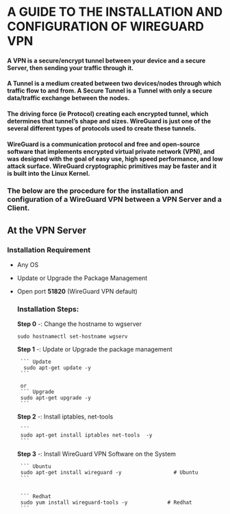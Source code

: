 
# A GUIDE TO THE INSTALLATION AND CONFIGURATION OF WIREGUARD VPN 

#### A VPN is a secure/encrypt tunnel between your device and a secure Server, then sending your traffic through it. 

#### A Tunnel is a medium created between two devices/nodes through which traffic flow to and from. A Secure Tunnel is a Tunnel with only a secure data/traffic exchange between the nodes.

#### The driving force (ie Protocol) creating each encrypted tunnel, which determines that tunnel’s shape and sizes. WireGuard is just one of the several different types of protocols used to create these tunnels.

#### WireGuard is a communication protocol and free and open-source software that implements encrypted virtual private network (VPN), and was designed with the goal of easy use, high speed performance, and low attack surface. WireGuard cryptographic primitives may be faster and it is built into the Linux Kernel.


### The below are the procedure for the installation and configuration of a WireGuard VPN between a VPN Server and a Client.

## At the VPN Server
   ### Installation Requirement
 - Any OS
 - Update or Upgrade the Package Management
 - Open port **51820** (WireGuard VPN default)

   ### Installation Steps:
    **Step 0** -:   Change the hostname to wgserver
      ```
      sudo hostnamectl set-hostname wgserv
      ```
      
      **Step 1** -:   Update or  Upgrade the package management
      
        ``` Update
         sudo apt-get update -y  
        ```
        
        or
        ``` Upgrade
        sudo apt-get upgrade -y 
        ```
        
     **Step 2** -:   Install iptables,   net-tools
     
        ```
        sudo apt-get install iptables net-tools  -y 
        ```
        
     **Step 3** -:   Install WireGuard VPN Software on the System
     
        ``` Ubuntu
        sudo apt-get install wireguard -y                 # Ubuntu  
        ```
        
        
        ``` Redhat       
        sudo yum install wireguard-tools -y             # Redhat
        ```
        
        
        
        
